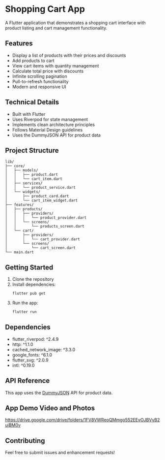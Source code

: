 # Shopping Cart App

A Flutter application that demonstrates a shopping cart interface with product listing and cart management functionality.

## Features

- Display a list of products with their prices and discounts
- Add products to cart
- View cart items with quantity management
- Calculate total price with discounts
- Infinite scrolling pagination
- Pull-to-refresh functionality
- Modern and responsive UI

## Technical Details

- Built with Flutter
- Uses Riverpod for state management
- Implements clean architecture principles
- Follows Material Design guidelines
- Uses the DummyJSON API for product data

## Project Structure

```
lib/
├── core/
│   ├── models/
│   │   ├── product.dart
│   │   └── cart_item.dart
│   ├── services/
│   │   └── product_service.dart
│   └── widgets/
│       ├── product_card.dart
│       └── cart_item_widget.dart
├── features/
│   ├── products/
│   │   ├── providers/
│   │   │   └── product_provider.dart
│   │   └── screens/
│   │       └── products_screen.dart
│   └── cart/
│       ├── providers/
│       │   └── cart_provider.dart
│       └── screens/
│           └── cart_screen.dart
└── main.dart
```

## Getting Started

1. Clone the repository
2. Install dependencies:
   ```bash
   flutter pub get
   ```
3. Run the app:
   ```bash
   flutter run
   ```

## Dependencies

- flutter_riverpod: ^2.4.9
- http: ^1.1.0
- cached_network_image: ^3.3.0
- google_fonts: ^6.1.0
- flutter_svg: ^2.0.9
- intl: ^0.19.0

## API Reference

This app uses the [DummyJSON](https://dummyjson.com/) API for product data.

## App Demo Video and Photos

https://drive.google.com/drive/folders/1FV8VWReoQMmgo552EEvOJBVyB2ujBM0v

## Contributing

Feel free to submit issues and enhancement requests!
